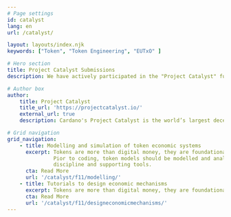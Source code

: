 ```yaml
---
# Page settings
id: catalyst
lang: en
url: /catalyst/

layout: layouts/index.njk
keywords: ["Token", "Token Engineering", "EUTxO" ]

# Hero section
title: Project Catalyst Submissions
description: We have actively participated in the "Project Catalyst" funding rounds. Our continued submissions reflect our commitment to advancing the ecosystem through token engineering education and tools.

# Author box
author:
    title: Project Catalyst
    title_url: 'https://projectcatalyst.io/'
    external_url: true
    description: Cardano's Project Catalyst is the world’s largest decentralized innovation engine for solving real-world challenges. 

# Grid navigation
grid_navigation:
    - title: Modelling and simulation of token economic systems
      excerpt: Tokens are more than digital money, they are foundational to digital economic systems. 
               Pior to coding, token models should be modelled and analysed. That requires an engineering 
               discipline and supporting tools.
      cta: Read More
      url: '/catalyst/f11/modelling/'
    - title: Tutorials to design economic mechanisms
      excerpt: Tokens are more than digital money, they are foundational to digital economic systems. However the knowledge needed to design and verify good token-based micro-economies on Cardano and EUTxO does not exist.
      cta: Read More
      url: '/catalyst/f11/designeconomicmechanisms/'                           
---
```

